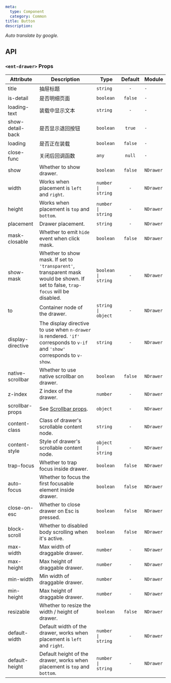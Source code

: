 ```yaml
meta:
  type: Component
  category: Common
title: Button
description: 
```

*Auto translate by google.*


## API


### `<ent-drawer>` Props

|Attribute|Description|Type|Default|Module|
|---|---|---|:---:|---|
|title|抽屉标题|`string`|`-`|`-`|
|is-detail|是否明细页面|`boolean`|`false`|`-`|
|loading-text|装载中显示文本|`string`|`-`|`-`|
|show-detail-back|是否显示退回按钮|`boolean`|`true`|`-`|
|loading|是否正在装载|`boolean`|`false`|`-`|
|close-func|关闭后回调函数|`any`|`null`|`-`|
|show|Whether to show drawer.|`boolean`|`false`|`NDrawer`|
|width|Works when placement is `left` and `right`.|`number \| string`|`-`|`NDrawer`|
|height|Works when placement is `top` and `bottom`.|`number \| string`|`-`|`NDrawer`|
|placement|Drawer placement.|`string`|`-`|`NDrawer`|
|mask-closable|Whether to emit `hide` event when click mask.|`boolean`|`false`|`NDrawer`|
|show-mask|Whether to show mask. If set to `'transparent'`, transparent mask would be shown. If set to false, `trap-focus` will be disabled.|`boolean \| string`|`-`|`NDrawer`|
|to|Container node of the drawer.|`string \| object`|`-`|`NDrawer`|
|display-directive|The display directive to use when `n-drawer` is rendered. `'if'` corresponds to `v-if` and `'show'` corresponds to `v-show`.|`string`|`-`|`NDrawer`|
|native-scrollbar|Whether to use native scrollbar on drawer.|`boolean`|`false`|`NDrawer`|
|z-index|Z index of the drawer.|`number`|`-`|`NDrawer`|
|scrollbar-props|See [Scrollbar props](scrollbar#Scrollbar-Props).|`object`|`-`|`NDrawer`|
|content-class|Class of drawer's scrollable content node.|`string`|`-`|`NDrawer`|
|content-style|Style of drawer's scrollable content node.|`object \| string`|`-`|`NDrawer`|
|trap-focus|Whether to trap focus inside drawer.|`boolean`|`false`|`NDrawer`|
|auto-focus|Whether to focus the first focusable element inside drawer.|`boolean`|`false`|`NDrawer`|
|close-on-esc|Whether to close drawer on Esc is pressed.|`boolean`|`false`|`NDrawer`|
|block-scroll|Whether to disabled body scrolling when it's active.|`boolean`|`false`|`NDrawer`|
|max-width|Max width of draggable drawer.|`number`|`-`|`NDrawer`|
|max-height|Max height of draggable drawer.|`number`|`-`|`NDrawer`|
|min-width|Min width of draggable drawer.|`number`|`-`|`NDrawer`|
|min-height|Max height of draggable drawer.|`number`|`-`|`NDrawer`|
|resizable|Whether to resize the width / height of drawer.|`boolean`|`false`|`NDrawer`|
|default-width|Default width of the drawer, works when placement is `left` and `right`.|`number \| string`|`-`|`NDrawer`|
|default-height|Default height of the drawer, works when placement is `top` and `bottom`.|`number \| string`|`-`|`NDrawer`|


